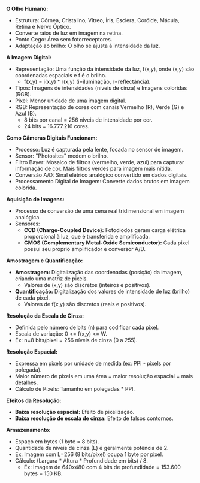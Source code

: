**O Olho Humano:**
- Estrutura: Córnea, Cristalino, Vítreo, Íris, Esclera, Coróide, Mácula, Retina e Nervo Óptico.
- Converte raios de luz em imagem na retina.
- Ponto Cego: Área sem fotorreceptores.
- Adaptação ao brilho: O olho se ajusta à intensidade da luz.

**A Imagem Digital:**
- Representação: Uma função da intensidade da luz, f(x,y), onde (x,y) são coordenadas espaciais e f é o brilho.
    - f(x,y) = i(x,y) * r(x,y) (i=iluminação, r=reflectância).
- Tipos: Imagens de intensidades (níveis de cinza) e Imagens coloridas (RGB).
- Pixel: Menor unidade de uma imagem digital.
- RGB: Representação de cores com canais Vermelho (R), Verde (G) e Azul (B).
    - 8 bits por canal = 256 níveis de intensidade por cor.
    - 24 bits = 16.777.216 cores.

**Como Câmeras Digitais Funcionam:**
- Processo: Luz é capturada pela lente, focada no sensor de imagem.
- Sensor: "Photosites" medem o brilho.
- Filtro Bayer: Mosaico de filtros (vermelho, verde, azul) para capturar informação de cor. Mais filtros verdes para imagem mais nítida.
- Conversão A/D: Sinal elétrico analógico convertido em dados digitais.
- Processamento Digital de Imagem: Converte dados brutos em imagem colorida.

**Aquisição de Imagens:**
- Processo de conversão de uma cena real tridimensional em imagem analógica.
- Sensores:
    - **CCD (Charge-Coupled Device):** Fotodiodos geram carga elétrica proporcional à luz, que é transferida e amplificada.
    - **CMOS (Complementary Metal-Oxide Semiconductor):** Cada pixel possui seu próprio amplificador e conversor A/D.

**Amostragem e Quantificação:**
- **Amostragem:** Digitalização das coordenadas (posição) da imagem, criando uma matriz de pixels.
    - Valores de (x,y) são discretos (inteiros e positivos).
- **Quantificação:** Digitalização dos valores de intensidade de luz (brilho) de cada pixel.
    - Valores de f(x,y) são discretos (reais e positivos).

**Resolução da Escala de Cinza:**
- Definida pelo número de bits (n) para codificar cada pixel.
- Escala de variação: 0 <= f(x,y) <= W.
- Ex: n=8 bits/pixel = 256 níveis de cinza (0 a 255).

**Resolução Espacial:**
- Expressa em pixels por unidade de medida (ex: PPI - pixels por polegada).
- Maior número de pixels em uma área = maior resolução espacial = mais detalhes.
- Cálculo de Pixels: Tamanho em polegadas * PPI.

**Efeitos da Resolução:**
- **Baixa resolução espacial:** Efeito de pixelização.
- **Baixa resolução de escala de cinza:** Efeito de falsos contornos.

**Armazenamento:**
- Espaço em bytes (1 byte = 8 bits).
- Quantidade de níveis de cinza (L) é geralmente potência de 2.
- Ex: Imagem com L=256 (8 bits/pixel) ocupa 1 byte por pixel.
- Cálculo: (Largura * Altura * Profundidade em bits) / 8.
    - Ex: Imagem de 640x480 com 4 bits de profundidade = 153.600 bytes = 150 KB.